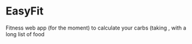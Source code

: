 # EasyFit
Fitness web app (for the moment) to calculate your carbs (taking , with a long list of food
